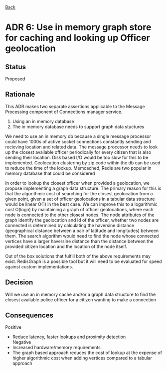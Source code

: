 [Back](/Readme.md)

# ADR 6: Use in memory graph store for caching and looking up Officer geolocation

## Status
Proposed

## Rationale 
This ADR makes two separate assertions applicable to the Message Processing component of Connections manager service.
1) Using an in memory database
2) The in memory database needs to support graph data stuctures

We need to use an in memory db because a single message processor could have 1000s of active socket connections constantly sending and recieving location and related data. The message processor needs to look up the closest available officer periodically for every citizen that is also sending their location. Disk based I/O would be too slow for this to be implemented. Geolocation clustering by zip code within the db can be used to reduce the time of the lookup. Memcached, Redis are two popular in memory database that could be considered

In order to lookup the closest officer when provided a geolocation, we propose implementing a graph data structure. The primary reason for this is that the algorithmic cost of searching for the closest geolocation from a given point, given a set of officer geolocations in a tabular data structure would be linear O(1) in the best case. We can improve this to a logarithmic cost O(logn) by maintaining a graph of officer geolocations, where each node is connected to the other closest nodes.
The node attributes of the graph identify the geolocation and Id of the officer, whether two nodes are connected is determined by calculating the haversine distance (geographical distance between a pair of latitude and longitudes) between them. The search algorithm would need to find the node whose connected vertices have a larger haversine distance than the distance between the provided citizen location and the location of the node itself.

Out of the box solutions that fulfill both of the above requirements may exist. RedisGraph is a possible tool but it will need to be evaluated for speed against custom implementations.


## Decision 
Will we use an in memory cache and/or a graph data structure to find the closest available police officer for a citizen wanting to make a connection

## Consequences
Positive  
+ Reduce latency, faster lookups and proximity detection  
Negative   
+ Increased hardware/memory requirements
+ The graph based approach reduces the cost of lookup at the expense of higher algorithmic cost when adding  vertices compared to a tabular approach
